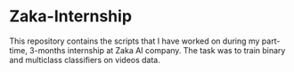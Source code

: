 # Zaka-Internship
This repository contains the scripts that I have worked on during my part-time, 3-months internship at Zaka AI company. 
The task was to train binary and multiclass classifiers on videos data.
